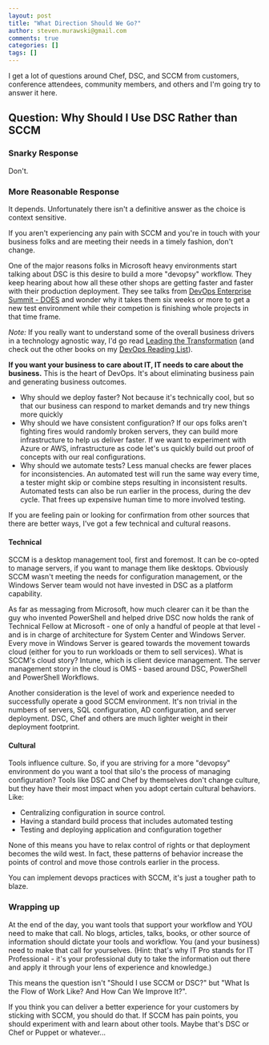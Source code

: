 ```yaml
---
layout: post
title: "What Direction Should We Go?"
author: steven.murawski@gmail.com
comments: true
categories: []
tags: []
---
```


I get a lot of questions around Chef, DSC, and SCCM from customers, conference attendees, community members, and others and I'm going try to answer it here.

## Question: Why Should I Use DSC Rather than SCCM

### Snarky Response

Don't.

### More Reasonable Response

It depends.  Unfortunately there isn't a definitive answer as the choice is context sensitive.

If you aren't experiencing any pain with SCCM and you're in touch with your business folks and are meeting their needs in a timely fashion, don't change.

One of the major reasons folks in Microsoft heavy environments start talking about DSC is this desire to build a more "devopsy" workflow.  They keep hearing about how all these other shops are getting faster and faster with their production deployment.  They see talks from [DevOps Enterprise Summit - DOES](https://www.youtube.com/playlist?list=PLGnigCNRJjp5zA02HfuXcr_847VogTYF-) and wonder why it takes them six weeks or more to get a new test environment while their competion is finishing whole projects in that time frame.

*Note:*
If you really want to understand some of the overall business drivers in a technology agnostic way, I'd go read [Leading the Transformation](http://www.amazon.com/Leading-Transformation-Applying-DevOps-Principles-ebook/dp/B012P0D4YG) (and check out the other books on my [DevOps Reading List](http://stevenmurawski.com/devops-reading-list/)).

**If you want your business to care about IT, IT needs to care about the business.**  This is the heart of DevOps.  It's about eliminating business pain and generating business outcomes.
* Why should we deploy faster?  Not because it's technically cool, but so that our business can respond to market demands and try new things more quickly
* Why should we have consistent configuration?  If our ops folks aren't fighting fires would randomly broken servers, they can build more infrastructure to help us deliver faster.  If we want to experiment with Azure or AWS, infrastructure as code let's us quickly build out proof of concepts with our real configurations.
* Why should we automate tests?  Less manual checks are fewer places for inconsistencies.  An automated test will run the same way every time, a tester might skip or combine steps resulting in inconsistent results.  Automated tests can also be run earlier in the process, during the dev cycle.  That frees up expensive human time to more involved testing.

If you are feeling pain or looking for confirmation from other sources that there are better ways, I've got a few technical and cultural reasons.

#### Technical

SCCM is a desktop management tool, first and foremost.  It can be co-opted to manage servers, if you want to manage them like desktops.  Obviously SCCM wasn't meeting the needs for configuration management, or the Windows Server team would not have invested in DSC as a platform capability.

As far as messaging from Microsoft, how much clearer can it be than the guy who invented PowerShell and helped drive DSC now holds the rank of Technical Fellow at Microsoft - one of only a handful of people at that level - and is in charge of architecture for System Center and Windows Server.  Every move in Windows Server is geared towards the movement towards cloud (either for you to run workloads or them to sell services).  What is SCCM's cloud story?  Intune, which is client device management.  The server management story in the cloud is OMS - based around DSC, PowerShell and PowerShell Workflows.

Another consideration is the level of work and experience needed to successfully operate a good SCCM environment.  It's non trivial in the numbers of servers, SQL configuration, AD configuration, and server deployment.  DSC, Chef and others are much lighter weight in their deployment footprint.

#### Cultural

Tools influence culture.  So, if you are striving for a more "devopsy" environment do you want a tool that silo's the process of managing configuration?  Tools like DSC and Chef by themselves don't change culture, but they have their most impact when you adopt certain cultural behaviors. Like:

* Centralizing configuration in source control.
* Having a standard build process that includes automated testing
* Testing and deploying application and configuration together

None of this means you have to relax control of rights or that deployment becomes the wild west.  In fact, these patterns of behavior increase the points of control and move those controls earlier in the process.

You can implement devops practices with SCCM, it's just a tougher path to blaze.

### Wrapping up

At the end of the day, you want tools that support your workflow and YOU need to make that call.  No blogs, articles, talks, books, or other source of information should dictate your tools and workflow.  You (and your business) need to make that call for yourselves.  (Hint: that's why IT Pro stands for IT Professional - it's your professional duty to take the information out there and apply it through your lens of experience and knowledge.)

This means the question isn't "Should I use SCCM or DSC?" but "What Is the Flow of Work Like? And How Can We Improve It?".

If you think you can deliver a better experience for your customers by sticking with SCCM, you should do that.  If SCCM has pain points, you should experiment with and learn about other tools.  Maybe that's DSC or Chef or Puppet or whatever...
